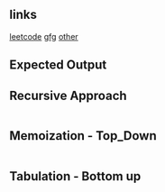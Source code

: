 ## links
[leetcode]()
[gfg]()
[other]()

## Expected Output


## Recursive Approach

```

```

## Memoization - Top_Down

```

```

## Tabulation - Bottom up

```

```